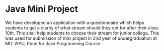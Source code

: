 # Java Mini Project
We have developed an application with a questionnaire which helps students to get a clarity of what 
stream should they opt for after their class 10th. This shall help students to choose their 
stream for junior college. This was used for submission of mini project in 2nd year of undergraduation at MIT WPU, Pune for Java Programming Course
